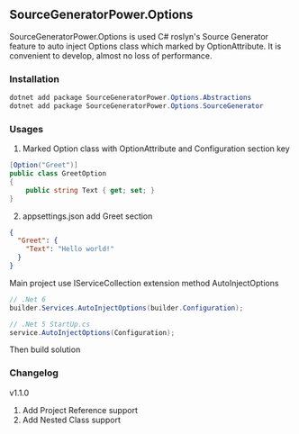 ## SourceGeneratorPower.Options

SourceGeneratorPower.Options is used C# roslyn's Source Generator feature to auto inject Options class which marked by OptionAttribute. It is convenient to develop, almost no loss of performance.

### Installation

```C#
dotnet add package SourceGeneratorPower.Options.Abstractions
dotnet add package SourceGeneratorPower.Options.SourceGenerator
```

### Usages

1. Marked Option class with OptionAttribute and Configuration section key
```C#
[Option("Greet")]
public class GreetOption
{
    public string Text { get; set; }
}
```
2. appsettings.json add Greet section
```json
{
  "Greet": {
    "Text": "Hello world!"
  }
}

```

Main project use IServiceCollection extension method AutoInjectOptions
```C#
// .Net 6
builder.Services.AutoInjectOptions(builder.Configuration);

// .Net 5 StartUp.cs
service.AutoInjectOptions(Configuration);
```

Then build solution

### Changelog

v1.1.0
1. Add Project Reference support
2. Add Nested Class support